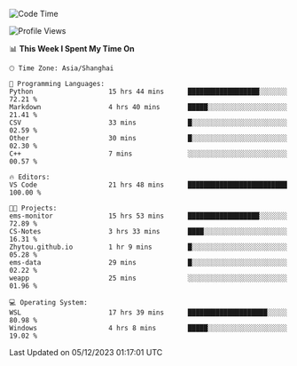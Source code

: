 <!--START_SECTION:waka-->
![Code Time](http://img.shields.io/badge/Code%20Time-1%2C421%20hrs%2018%20mins-blue)

![Profile Views](http://img.shields.io/badge/Profile%20Views-0-blue)

📊 **This Week I Spent My Time On** 

```text
🕑︎ Time Zone: Asia/Shanghai

💬 Programming Languages: 
Python                   15 hrs 44 mins      ██████████████████░░░░░░░   72.21 % 
Markdown                 4 hrs 40 mins       █████░░░░░░░░░░░░░░░░░░░░   21.41 % 
CSV                      33 mins             █░░░░░░░░░░░░░░░░░░░░░░░░   02.59 % 
Other                    30 mins             █░░░░░░░░░░░░░░░░░░░░░░░░   02.30 % 
C++                      7 mins              ░░░░░░░░░░░░░░░░░░░░░░░░░   00.57 % 

🔥 Editors: 
VS Code                  21 hrs 48 mins      █████████████████████████   100.00 % 

🐱‍💻 Projects: 
ems-monitor              15 hrs 53 mins      ██████████████████░░░░░░░   72.89 % 
CS-Notes                 3 hrs 33 mins       ████░░░░░░░░░░░░░░░░░░░░░   16.31 % 
Zhytou.github.io         1 hr 9 mins         █░░░░░░░░░░░░░░░░░░░░░░░░   05.28 % 
ems-data                 29 mins             █░░░░░░░░░░░░░░░░░░░░░░░░   02.22 % 
weapp                    25 mins             ░░░░░░░░░░░░░░░░░░░░░░░░░   01.96 % 

💻 Operating System: 
WSL                      17 hrs 39 mins      ████████████████████░░░░░   80.98 % 
Windows                  4 hrs 8 mins        █████░░░░░░░░░░░░░░░░░░░░   19.02 % 
```


 Last Updated on 05/12/2023 01:17:01 UTC
<!--END_SECTION:waka-->